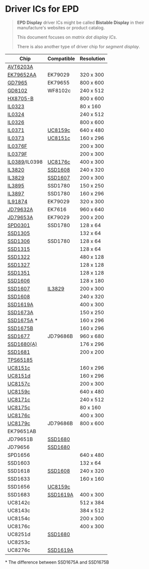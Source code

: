 # Driver ICs for EPD

> **EPD Display** driver ICs might be called **Bistable Display** in their manufacture's websites or product catalog.
>
> This document focuses on _matrix dot display ICs_.
>
> There is also another type of driver chip for _segment display_.

| Chip                        | Compatible               | Resolution |
| --------------------------- | ------------------------ | ---------- |
| [AVT6203A](AVT6203A.pdf)    |                          |            |
| [EK79652AA](EK79652AA.pdf)  | EK79029                  | 320 x 300  |
| [GD7965](GD7965.pdf)        | EK79655                  | 800 x 600  |
| [GD8102](GD8102.pdf)        | WF8102c                  | 240 x 512  |
| [HX8705-B](HX8705-B.pdf)    |                          | 800 x 600  |
| [IL0323](IL0323.pdf)        |                          | 80 x 160   |
| [IL0324](IL0324.pdf)        |                          | 240 x 512  |
| [IL0326](IL0326.pdf)        |                          | 800 x 600  |
| [IL0371](IL0371.pdf)        | [UC8159c](UC8159c.pdf)   | 640 x 480  |
| [IL0373](IL0373.pdf)        | [UC8151c](UC8151c.pdf)   | 160 x 296  |
| [IL0376F](IL0376F.pdf)      |                          | 200 x 300  |
| [IL0379F](IL0379F.pdf)      |                          | 200 x 300  |
| [IL0389](IL0389.pdf)/IL0398 | [UC8176c](UC8176c.pdf)   | 400 x 300  |
| [IL3820](IL3820.pdf)        | [SSD1608](SSD1608.pdf)   | 240 x 320  |
| [IL3829](IL3829.pdf)        | [SSD1607](SSD1607.pdf)   | 200 x 300  |
| [IL3895](IL3895.pdf)        | SSD1780                  | 150 x 250  |
| [IL3897](IL3897.pdf)        | SSD1780                  | 160 x 296  |
| [IL91874](IL91874.pdf)      | EK79029                  | 320 x 300  |
| [JD79632A](JD79632A.pdf)    | EK7616                   | 960 x 640  |
| [JD79653A](JD79653A.pdf)    | EK79029                  | 200 x 200  |
| [SPD0301](SPD0301.pdf)      | SSD1780                  | 128 x 64   |
| [SSD1305](SSD1305.pdf)      |                          | 132 x 64   |
| [SSD1306](SSD1306.pdf)      | SSD1780                  | 128 x 64   |
| [SSD1315](SSD1315.pdf)      |                          | 128 x 64   |
| [SSD1322](SSD1322.pdf)      |                          | 480 x 128  |
| [SSD1327](SSD1327.pdf)      |                          | 128 x 128  |
| [SSD1351](SSD1351.pdf)      |                          | 128 x 128  |
| [SSD1606](SSD1606.pdf)      |                          | 128 x 180  |
| [SSD1607](SSD1607.pdf)      | [IL3829](IL3829.pdf)     | 200 x 300  |
| [SSD1608](SSD1608.pdf)      |                          | 240 x 320  |
| [SSD1619A](SSD1619A.pdf)    |                          | 400 x 300  |
| [SSD1673A](SSD1673A.pdf)    |                          | 150 x 250  |
| [SSD1675A](SSD1675A.pdf) \* |                          | 160 x 296  |
| [SSD1675B](SSD1675B.pdf)    |                          | 160 x 296  |
| [SSD1677](SSD1677.pdf)      | JD79686B                 | 960 x 680  |
| [SSD1680(A)](SSD1680.pdf)   |                          | 176 x 296  |
| [SSD1681](SSD1681.pdf)      |                          | 200 x 200  |
| [TPS65185](TPS65185.pdf)    |                          |            |
| [UC8151c](UC8151c.pdf)      |                          | 160 x 296  |
| [UC8151d](UC8151d.pdf)      |                          | 160 x 296  |
| [UC8157c](UC8157c.pdf)      |                          | 200 x 300  |
| [UC8159c](UC8159c.pdf)      |                          | 640 x 480  |
| [UC8171c](UC8171c.pdf)      |                          | 240 x 512  |
| [UC8175c](UC8175c.pdf)      |                          | 80 x 160   |
| [UC8176c](UC8176c.pdf)      |                          | 400 x 300  |
| [UC8179c](UC8179c.pdf)      | JD79686B                 | 800 x 600  |
| EK79651AB                   |                          |            |
| JD79651B                    | [SSD1680](SSD1680.pdf)   |            |
| JD79656                     | [SSD1680](SSD1680.pdf)   |            |
| SPD1656                     |                          | 640 x 480  |
| SSD1603                     |                          | 132 x 64   |
| SSD1618                     | [SSD1608](SSD1608.pdf)   | 240 x 320  |
| SSD1633                     |                          | 160 x 160  |
| SSD1656                     | [UC8159c](UC8159c.pdf)   |            |
| SSD1683                     | [SSD1619A](SSD1619A.pdf) | 400 x 300  |
| UC8142c                     |                          | 512 x 384  |
| UC8143c                     |                          | 384 x 512  |
| UC8154c                     |                          | 200 x 300  |
| UC8176c                     |                          | 400 x 300  |
| UC8251d                     | [SSD1680](SSD1680.pdf)   |            |
| UC8253c                     |                          |            |
| UC8276c                     | [SSD1619A](SSD1619A.pdf) |            |

\* The difference between SSD1675A and SSD1675B
